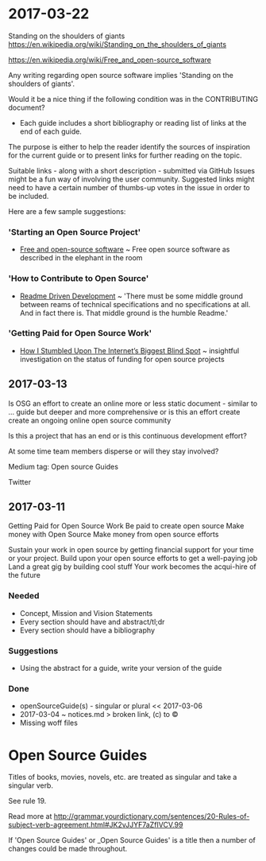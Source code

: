 # 2017-03-22

Standing on the shoulders of giants
https://en.wikipedia.org/wiki/Standing_on_the_shoulders_of_giants

https://en.wikipedia.org/wiki/Free_and_open-source_software


Any writing regarding open source software implies 'Standing on the shoulders of giants'.

Would it be a nice thing if the following condition was in the CONTRIBUTING document?

* Each guide includes a short bibliography or reading list of links at the end of each guide.

The purpose is either to help the reader identify the sources of inspiration for the current guide or to present links for further reading on the topic.

Suitable links - along with a short description - submitted via GitHub Issues might be a fun way of involving the user community. Suggested links might need to have a certain number of thumbs-up votes in the issue in order to be included.

Here are a few sample suggestions:

### 'Starting an Open Source Project'

* [Free and open-source software]( https://en.wikipedia.org/wiki/Free_and_open-source_software ) ~ Free open source software as described in the elephant in the room

### 'How to Contribute to Open Source'

* [Readme Driven Development]( http://tom.preston-werner.com/2010/08/23/readme-driven-development.html ) ~ 'There must be some middle ground between reams of technical specifications and no specifications at all. And in fact there is. That middle ground is the humble Readme.'

### 'Getting Paid for Open Source Work'

* [How I Stumbled Upon The Internet’s Biggest Blind Spot]( https://medium.com/@nayafia/how-i-stumbled-upon-the-internet-s-biggest-blind-spot-b9aa23618c58 ) ~  insightful investigation on the status of funding for open source projects



## 2017-03-13

Is OSG an effort to create an online more or less static document - similar to ... guide but deeper and more comprehensive or is this an effort create create an ongoing online open source community

Is this a project that has an end or is this continuous development effort?

At some time team members disperse or will they stay involved?

Medium tag: Open source Guides

Twitter

## 2017-03-11

Getting Paid for Open Source Work
Be paid to create open source
Make money with Open Source
Make money from open source efforts


Sustain your work in open source by getting financial support for your time or your project.
Build upon your open source efforts to get a well-paying job
Land a great gig by building cool stuff
Your work becomes the acqui-hire of the future


### Needed

* Concept, Mission and Vision Statements
* Every section should have and abstract/tl;dr
* Every section should have a bibliography


### Suggestions

* Using the abstract for a guide, write your version of the guide


### Done

* openSourceGuide(s) - singular or plural << 2017-03-06
* 2017-03-04 ~ notices.md > broken link, (c) to ©
* Missing woff files

# Open Source Guides


Titles of books, movies, novels, etc. are treated as singular and take a singular verb.

See rule 19.

Read more at http://grammar.yourdictionary.com/sentences/20-Rules-of-subject-verb-agreement.html#JK2vJJYF7aZfIVCV.99

If 'Open Source Guides' or _Open Source Guides' is a title then a number of changes could be made throughout.

